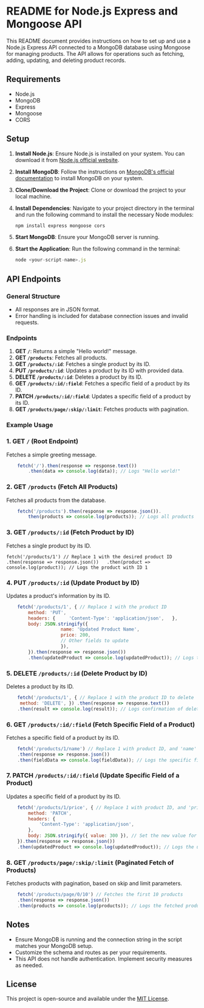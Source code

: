 # README for Node.js Express and Mongoose API

This README document provides instructions on how to set up and use a Node.js Express API connected to a MongoDB database using Mongoose for managing products. The API allows for operations such as fetching, adding, updating, and deleting product records.

## Requirements

- Node.js
- MongoDB
- Express
- Mongoose
- CORS

## Setup

1.  **Install Node.js**: Ensure Node.js is installed on your system. You can download it from [Node.js official website](https://nodejs.org/).
2.  **Install MongoDB**: Follow the instructions on [MongoDB's official documentation](https://docs.mongodb.com/manual/installation/) to install MongoDB on your system.
3.  **Clone/Download the Project**: Clone or download the project to your local machine.
4.  **Install Dependencies**: Navigate to your project directory in the terminal and run the following command to install the necessary Node modules:

    ```javascript
    npm install express mongoose cors
    ```

6.  **Start MongoDB**: Ensure your MongoDB server is running.
7.  **Start the Application**: Run the following command in the terminal:

    ```javascript
    node <your-script-name>.js
    ```

## API Endpoints

### General Structure

- All responses are in JSON format.
- Error handling is included for database connection issues and invalid requests.

### Endpoints

1.  **GET `/`**: Returns a simple "Hello world!" message.
2.  **GET `/products`**: Fetches all products.
3.  **GET `/products/:id`**: Fetches a single product by its ID.
4.  **PUT `/products/:id`**: Updates a product by its ID with provided data.
5.  **DELETE `/products/:id`**: Deletes a product by its ID.
6.  **GET `/products/:id/:field`**: Fetches a specific field of a product by its ID.
7.  **PATCH `/products/:id/:field`**: Updates a specific field of a product by its ID.
8.  **GET `/products/page/:skip/:limit`**: Fetches products with pagination.

### Example Usage

### 1\. GET `/` (Root Endpoint)

Fetches a simple greeting message.

```javascript
    fetch('/').then(response => response.text())
        .then(data => console.log(data)); // Logs "Hello world!"
```

### 2\. GET `/products` (Fetch All Products)

Fetches all products from the database.

```javascript
    fetch('/products').then(response => response.json()).
        then(products => console.log(products)); // Logs all products
```

### 3\. GET `/products/:id` (Fetch Product by ID)

Fetches a single product by its ID.

`fetch('/products/1') // Replace 1 with the desired product ID   .then(response => response.json())   .then(product => console.log(product)); // Logs the product with ID 1`

### 4\. PUT `/products/:id` (Update Product by ID)

Updates a product's information by its ID.

```javascript 
    fetch('/products/1', { // Replace 1 with the product ID
        method: 'PUT',
        headers: {     'Content-Type': 'application/json',   },
        body: JSON.stringify({
                    name: 'Updated Product Name',
                    price: 200,
                    // Other fields to update
                    }),
        }).then(response => response.json())
        .then(updatedProduct => console.log(updatedProduct)); // Logs the updated product
```

### 5\. DELETE `/products/:id` (Delete Product by ID)

Deletes a product by its ID.

```javascript 
    fetch('/products/1', { // Replace 1 with the product ID to delete
     method: 'DELETE', }) .then(response => response.text())
    .then(result => console.log(result)); // Logs confirmation of deletion
```

### 6\. GET `/products/:id/:field` (Fetch Specific Field of a Product)

Fetches a specific field of a product by its ID.

```javascript
    fetch('/products/1/name') // Replace 1 with product ID, and 'name' with the desired field
    .then(response => response.json())
    .then(fieldData => console.log(fieldData)); // Logs the specific field data
```

### 7\. PATCH `/products/:id/:field` (Update Specific Field of a Product)

Updates a specific field of a product by its ID.

```javascript 
    fetch('/products/1/price', { // Replace 1 with product ID, and 'price' with the field to update
        method: 'PATCH',
        headers: {
            'Content-Type': 'application/json',
        },
        body: JSON.stringify({ value: 300 }), // Set the new value for the field
    }).then(response => response.json()) 
    .then(updatedProduct => console.log(updatedProduct)); // Logs the updated product
```

### 8\. GET `/products/page/:skip/:limit` (Paginated Fetch of Products)

Fetches products with pagination, based on skip and limit parameters.

```javascript 
    fetch('/products/page/0/10') // Fetches the first 10 products
    .then(response => response.json())
    .then(products => console.log(products)); // Logs the fetched products
```

## Notes

- Ensure MongoDB is running and the connection string in the script matches your MongoDB setup.
- Customize the schema and routes as per your requirements.
- This API does not handle authentication. Implement security measures as needed.

## License

This project is open-source and available under the [MIT License](https://opensource.org/licenses/MIT).
